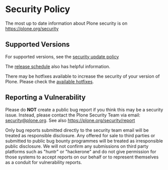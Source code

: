 # Security Policy

The most up to date information about Plone security is on https://plone.org/security

## Supported Versions

For supported versions, see the [security update policy](https://plone.org/security/update-policy)

The [release schedule](https://plone.org/download/release-schedule) also has helpful information.

There may be hotfixes available to increase the security of your version of Plone. Please check the [available hotfixes](https://plone.org/security/hotfixes).

## Reporting a Vulnerability

Please do **NOT** create a public bug report if you think this may be a security issue.
Instead, please contact the Plone Security Team via email: security@plone.org.
See also https://plone.org/security/report

Only bug reports submitted directly to the security team email will be treated as responsible disclosure.
Any offered for sale to third parties or submitted to public bug bounty programmes will be treated as irresponsible public disclosure.
We will not confirm any submissions on third party platforms such as "huntr" or "hackerone" and do not give permission for those systems to accept reports on our behalf or to represent themselves as a conduit for vulnerability reports.
